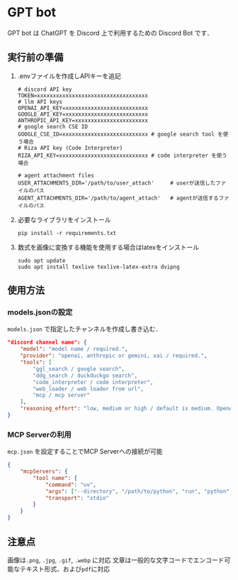 GPT bot
=======
GPT bot は ChatGPT を Discord 上で利用するための Discord Bot です．

## 実行前の準備
1. .envファイルを作成しAPIキーを追記
    ```
    # discord API key
    TOKEN=xxxxxxxxxxxxxxxxxxxxxxxxxxxxxxxxxxx
    # llm API keys
    OPENAI_API_KEY=xxxxxxxxxxxxxxxxxxxxxxxxxx
    GOOGLE_API_KEY=xxxxxxxxxxxxxxxxxxxxxxxxxx
    ANTHROPIC_API_KEY=xxxxxxxxxxxxxxxxxxxxxxx
    # google search CSE ID
    GOOGLE_CSE_ID=xxxxxxxxxxxxxxxxxxxxxxxxxxx # google search tool を使う場合
    # Riza API key (Code Interpreter)
    RIZA_API_KEY=xxxxxxxxxxxxxxxxxxxxxxxxxxxx # code interpreter を使う場合

    # agent attachment files
    USER_ATTACHMENTS_DIR='/path/to/user_attach'     # userが送信したファイルのパス
    AGENT_ATTACHMENTS_DIR='/path/to/agent_attach'   # agentが送信するファイルのパス
    ```
2. 必要なライブラリをインストール  
    ```
    pip install -r requirements.txt
    ```
3. 数式を画像に変換する機能を使用する場合はlatexをインストール
    ```
    sudo apt update
    sudo apt install texlive texlive-latex-extra dvipng
    ```
## 使用方法
### models.jsonの設定
`models.json` で指定したチャンネルを作成し書き込む．
```json
"discord channel name": { 
    "model": "model name / required.",
    "provider": "openai, anthropic or gemini, xai / required.",
    "tools": [
        "ggl_search / google search",
        "ddg_search / duckduckgo search",
        "code_interpreter / code interpreter",
        "web_loader / web loader from url",
        "mcp / mcp server"
    ],
    "reasoning_effort": "low, medium or high / default is medium. OpenAI's o-series models only."
}
```
### MCP Serverの利用
`mcp.json` を設定することでMCP Serverへの接続が可能
```json
{
    "mcpServers": {
        "tool name": {
            "command": "uv",
            "args": ["--directory", "/path/to/python", "run", "python", "server.py"],
            "transport": "stdio"
        }
    }
}
```
## 注意点
画像は`.png`, `.jpg`, `.gif`, `.webp` に対応
文章は一般的な文字コードでエンコード可能なテキスト形式、および`pdf`に対応
